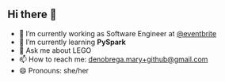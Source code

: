 ## Hi there 👋

- 🔭 I’m currently working as Software Engineer at [@eventbrite](https://github.com/eventbrite)
- 🌱 I’m currently learning **PySpark**
- 💬 Ask me about LEGO
- 📫 How to reach me: [denobrega.mary+github@gmail.com](mailto:denobrega.mary+github@gmail.com)
- 😄 Pronouns: she/her
